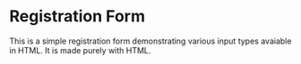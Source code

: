 # Registration Form

This is a simple registration form demonstrating various input types avaiable in HTML. It is made purely with HTML.
